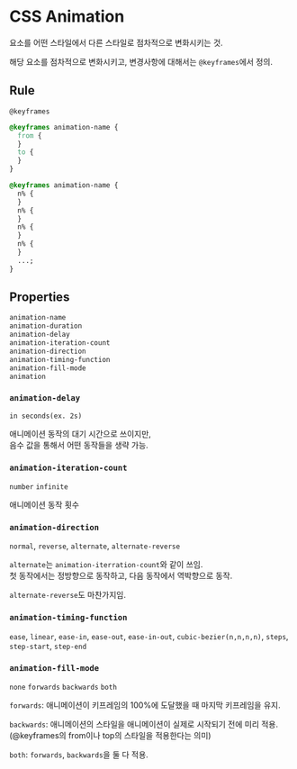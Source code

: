 # CSS Animation

요소를 어떤 스타일에서 다른 스타일로 점차적으로 변화시키는 것.

해당 요소를 점차적으로 변화시키고, 변경사항에 대해서는 `@keyframes`에서 정의.

## Rule

`@keyframes`

```css
@keyframes animation-name {
  from {
  }
  to {
  }
}

@keyframes animation-name {
  n% {
  }
  n% {
  }
  n% {
  }
  n% {
  }
  ...;
}
```

## Properties

```css
animation-name
animation-duration
animation-delay
animation-iteration-count
animation-direction
animation-timing-function
animation-fill-mode
animation
```

### `animation-delay`

`in seconds(ex. 2s)`

애니메이션 동작의 대기 시간으로 쓰이지만,  
음수 값을 통해서 어떤 동작들을 생략 가능.

### `animation-iteration-count`

`number` `infinite`

애니메이션 동작 횟수

### `animation-direction`

`normal`, `reverse`, `alternate`, `alternate-reverse`

`alternate`는 `animation-iterration-count`와 같이 쓰임.  
첫 동작에서는 정방향으로 동작하고, 다음 동작에서 역박향으로 동작.

`alternate-reverse`도 마찬가지임.

### `animation-timing-function`

`ease`, `linear`, `ease-in`, `ease-out`, `ease-in-out`, `cubic-bezier(n,n,n,n)`, `steps`, `step-start`, `step-end`

### `animation-fill-mode`

`none` `forwards` `backwards` `both`

`forwards`: 애니메이션이 키프레임의 100%에 도달했을 때 마지막 키프레임을 유지.

`backwards`: 애니메이션의 스타일을 애니메이션이 실제로 시작되기 전에 미리 적용.(@keyframes의 from이나 top의 스타일을 적용한다는 의미)

`both`: `forwards`, `backwards`을 둘 다 적용.
